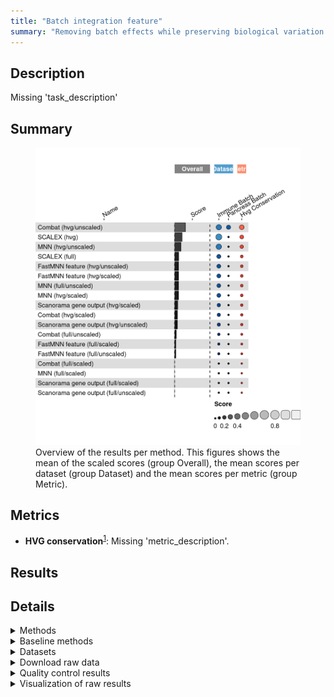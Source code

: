 ```yaml
---
title: "Batch integration feature"
summary: "Removing batch effects while preserving biological variation (feature output)"
---
```


<script src="index_files/libs/htmlwidgets-1.5.4/htmlwidgets.js"></script>
<link href="index_files/libs/datatables-css-0.0.0/datatables-crosstalk.css" rel="stylesheet" />
<script src="index_files/libs/datatables-binding-0.25/datatables.js"></script>
<script src="index_files/libs/jquery-3.6.0/jquery-3.6.0.min.js"></script>
<link href="index_files/libs/dt-core-1.11.3/css/jquery.dataTables.min.css" rel="stylesheet" />
<link href="index_files/libs/dt-core-1.11.3/css/jquery.dataTables.extra.css" rel="stylesheet" />
<script src="index_files/libs/dt-core-1.11.3/js/jquery.dataTables.min.js"></script>
<link href="index_files/libs/dt-ext-select-1.11.3/css/select.dataTables.min.css" rel="stylesheet" />
<script src="index_files/libs/dt-ext-select-1.11.3/js/dataTables.select.min.js"></script>
<link href="index_files/libs/dt-ext-searchpanes-1.11.3/css/searchPanes.dataTables.min.css" rel="stylesheet" />
<script src="index_files/libs/dt-ext-searchpanes-1.11.3/js/dataTables.searchPanes.min.js"></script>
<script src="index_files/libs/jszip-1.11.3/jszip.min.js"></script>
<link href="index_files/libs/dt-ext-buttons-1.11.3/css/buttons.dataTables.min.css" rel="stylesheet" />
<script src="index_files/libs/dt-ext-buttons-1.11.3/js/dataTables.buttons.min.js"></script>
<script src="index_files/libs/dt-ext-buttons-1.11.3/js/buttons.html5.min.js"></script>
<script src="index_files/libs/dt-ext-buttons-1.11.3/js/buttons.colVis.min.js"></script>
<script src="index_files/libs/dt-ext-buttons-1.11.3/js/buttons.print.min.js"></script>
<link href="index_files/libs/dt-ext-responsive-1.11.3/css/responsive.dataTables.min.css" rel="stylesheet" />
<script src="index_files/libs/dt-ext-responsive-1.11.3/js/dataTables.responsive.min.js"></script>
<link href="index_files/libs/crosstalk-1.2.0/css/crosstalk.min.css" rel="stylesheet" />
<script src="index_files/libs/crosstalk-1.2.0/js/crosstalk.min.js"></script>
<script src="index_files/libs/kePrint-0.0.1/kePrint.js"></script>
<link href="index_files/libs/lightable-0.0.1/lightable.css" rel="stylesheet" />


## Description

Missing 'task_description'

## Summary

<figure>
<img src="index.markdown_strict_files/figure-markdown_strict/summary-1.png" width="638" alt="Overview of the results per method. This figures shows the mean of the scaled scores (group Overall), the mean scores per dataset (group Dataset) and the mean scores per metric (group Metric)." />
<figcaption aria-hidden="true">Overview of the results per method. This figures shows the mean of the scaled scores (group Overall), the mean scores per dataset (group Dataset) and the mean scores per metric (group Metric).</figcaption>
</figure>

## Metrics

-   **HVG conservation**<sup><a href="/bibliography#luecken2022benchmarking" target="_blank">1</a></sup>: Missing 'metric_description'.

## Results

<div id="htmlwidget-ee97531147cc61cc1163" style="width:100%;height:auto;" class="datatables html-widget"></div>
<script type="application/json" data-for="htmlwidget-ee97531147cc61cc1163">{"x":{"filter":"none","vertical":false,"extensions":["Select","SearchPanes","Buttons","Responsive"],"caption":"<caption>Results table of the scores per method, dataset and metric (after scaling). Use the filters to make a custom subselection of methods and datasets. The \"Overall mean\" dataset is the mean value across all datasets.<\/caption>","data":[["SCALEX (hvg) <sup><a href=\"/bibliography#xiong2021online\" target=\"_blank\">2<\/a><\/sup>","MNN (hvg/unscaled) <sup><a href=\"/bibliography#haghverdi2018batch\" target=\"_blank\">3<\/a><\/sup>","Combat (hvg/unscaled) <sup><a href=\"/bibliography#hansen2012removing\" target=\"_blank\">4<\/a><\/sup>","Combat (hvg/unscaled) <sup><a href=\"/bibliography#hansen2012removing\" target=\"_blank\">4<\/a><\/sup>","Combat (hvg/unscaled) <sup><a href=\"/bibliography#hansen2012removing\" target=\"_blank\">4<\/a><\/sup>","SCALEX (full) <sup><a href=\"/bibliography#xiong2021online\" target=\"_blank\">2<\/a><\/sup>","FastMNN feature (hvg/unscaled) <sup><a href=\"/bibliography#lun2019fastmnn\" target=\"_blank\">5<\/a><\/sup>","FastMNN feature (hvg/scaled) <sup><a href=\"/bibliography#lun2019fastmnn\" target=\"_blank\">5<\/a><\/sup>","MNN (full/unscaled) <sup><a href=\"/bibliography#haghverdi2018batch\" target=\"_blank\">3<\/a><\/sup>","MNN (hvg/scaled) <sup><a href=\"/bibliography#haghverdi2018batch\" target=\"_blank\">3<\/a><\/sup>","SCALEX (hvg) <sup><a href=\"/bibliography#xiong2021online\" target=\"_blank\">2<\/a><\/sup>","Scanorama gene output (hvg/scaled) <sup><a href=\"/bibliography#hie2019efficient\" target=\"_blank\">6<\/a><\/sup>","Combat (hvg/scaled) <sup><a href=\"/bibliography#hansen2012removing\" target=\"_blank\">4<\/a><\/sup>","MNN (hvg/unscaled) <sup><a href=\"/bibliography#haghverdi2018batch\" target=\"_blank\">3<\/a><\/sup>","Scanorama gene output (hvg/unscaled) <sup><a href=\"/bibliography#hie2019efficient\" target=\"_blank\">6<\/a><\/sup>","Combat (full/unscaled) <sup><a href=\"/bibliography#hansen2012removing\" target=\"_blank\">4<\/a><\/sup>","FastMNN feature (full/unscaled) <sup><a href=\"/bibliography#lun2019fastmnn\" target=\"_blank\">5<\/a><\/sup>","FastMNN feature (full/scaled) <sup><a href=\"/bibliography#lun2019fastmnn\" target=\"_blank\">5<\/a><\/sup>","MNN (hvg/unscaled) <sup><a href=\"/bibliography#haghverdi2018batch\" target=\"_blank\">3<\/a><\/sup>","MNN (full/scaled) <sup><a href=\"/bibliography#haghverdi2018batch\" target=\"_blank\">3<\/a><\/sup>","Scanorama gene output (full/scaled) <sup><a href=\"/bibliography#hie2019efficient\" target=\"_blank\">6<\/a><\/sup>","SCALEX (hvg) <sup><a href=\"/bibliography#xiong2021online\" target=\"_blank\">2<\/a><\/sup>","Scanorama gene output (full/unscaled) <sup><a href=\"/bibliography#hie2019efficient\" target=\"_blank\">6<\/a><\/sup>","FastMNN feature (hvg/unscaled) <sup><a href=\"/bibliography#lun2019fastmnn\" target=\"_blank\">5<\/a><\/sup>","FastMNN feature (hvg/scaled) <sup><a href=\"/bibliography#lun2019fastmnn\" target=\"_blank\">5<\/a><\/sup>","Combat (full/scaled) <sup><a href=\"/bibliography#hansen2012removing\" target=\"_blank\">4<\/a><\/sup>","MNN (hvg/scaled) <sup><a href=\"/bibliography#haghverdi2018batch\" target=\"_blank\">3<\/a><\/sup>","Scanorama gene output (hvg/scaled) <sup><a href=\"/bibliography#hie2019efficient\" target=\"_blank\">6<\/a><\/sup>","Combat (hvg/scaled) <sup><a href=\"/bibliography#hansen2012removing\" target=\"_blank\">4<\/a><\/sup>","Scanorama gene output (hvg/unscaled) <sup><a href=\"/bibliography#hie2019efficient\" target=\"_blank\">6<\/a><\/sup>","MNN (full/unscaled) <sup><a href=\"/bibliography#haghverdi2018batch\" target=\"_blank\">3<\/a><\/sup>","SCALEX (full) <sup><a href=\"/bibliography#xiong2021online\" target=\"_blank\">2<\/a><\/sup>","Combat (full/unscaled) <sup><a href=\"/bibliography#hansen2012removing\" target=\"_blank\">4<\/a><\/sup>","FastMNN feature (hvg/unscaled) <sup><a href=\"/bibliography#lun2019fastmnn\" target=\"_blank\">5<\/a><\/sup>","FastMNN feature (hvg/scaled) <sup><a href=\"/bibliography#lun2019fastmnn\" target=\"_blank\">5<\/a><\/sup>","FastMNN feature (full/scaled) <sup><a href=\"/bibliography#lun2019fastmnn\" target=\"_blank\">5<\/a><\/sup>","FastMNN feature (full/unscaled) <sup><a href=\"/bibliography#lun2019fastmnn\" target=\"_blank\">5<\/a><\/sup>","MNN (hvg/scaled) <sup><a href=\"/bibliography#haghverdi2018batch\" target=\"_blank\">3<\/a><\/sup>","Scanorama gene output (full/unscaled) <sup><a href=\"/bibliography#hie2019efficient\" target=\"_blank\">6<\/a><\/sup>","MNN (full/scaled) <sup><a href=\"/bibliography#haghverdi2018batch\" target=\"_blank\">3<\/a><\/sup>","Scanorama gene output (full/scaled) <sup><a href=\"/bibliography#hie2019efficient\" target=\"_blank\">6<\/a><\/sup>","Combat (hvg/scaled) <sup><a href=\"/bibliography#hansen2012removing\" target=\"_blank\">4<\/a><\/sup>","Scanorama gene output (hvg/scaled) <sup><a href=\"/bibliography#hie2019efficient\" target=\"_blank\">6<\/a><\/sup>","Scanorama gene output (hvg/unscaled) <sup><a href=\"/bibliography#hie2019efficient\" target=\"_blank\">6<\/a><\/sup>","Combat (full/scaled) <sup><a href=\"/bibliography#hansen2012removing\" target=\"_blank\">4<\/a><\/sup>","Combat (full/unscaled) <sup><a href=\"/bibliography#hansen2012removing\" target=\"_blank\">4<\/a><\/sup>","MNN (full/unscaled) <sup><a href=\"/bibliography#haghverdi2018batch\" target=\"_blank\">3<\/a><\/sup>","SCALEX (full) <sup><a href=\"/bibliography#xiong2021online\" target=\"_blank\">2<\/a><\/sup>","FastMNN feature (full/scaled) <sup><a href=\"/bibliography#lun2019fastmnn\" target=\"_blank\">5<\/a><\/sup>","FastMNN feature (full/unscaled) <sup><a href=\"/bibliography#lun2019fastmnn\" target=\"_blank\">5<\/a><\/sup>","Scanorama gene output (full/unscaled) <sup><a href=\"/bibliography#hie2019efficient\" target=\"_blank\">6<\/a><\/sup>","MNN (full/scaled) <sup><a href=\"/bibliography#haghverdi2018batch\" target=\"_blank\">3<\/a><\/sup>","Scanorama gene output (full/scaled) <sup><a href=\"/bibliography#hie2019efficient\" target=\"_blank\">6<\/a><\/sup>","Combat (full/scaled) <sup><a href=\"/bibliography#hansen2012removing\" target=\"_blank\">4<\/a><\/sup>"],["Immune (by batch) <sup><a href=\"/bibliography#luecken2022benchmarking\" target=\"_blank\">1<\/a><\/sup>","Immune (by batch) <sup><a href=\"/bibliography#luecken2022benchmarking\" target=\"_blank\">1<\/a><\/sup>","Immune (by batch) <sup><a href=\"/bibliography#luecken2022benchmarking\" target=\"_blank\">1<\/a><\/sup>","Overall mean","Pancreas (by batch) <sup><a href=\"/bibliography#luecken2022benchmarking\" target=\"_blank\">1<\/a><\/sup>","Immune (by batch) <sup><a href=\"/bibliography#luecken2022benchmarking\" target=\"_blank\">1<\/a><\/sup>","Immune (by batch) <sup><a href=\"/bibliography#luecken2022benchmarking\" target=\"_blank\">1<\/a><\/sup>","Immune (by batch) <sup><a href=\"/bibliography#luecken2022benchmarking\" target=\"_blank\">1<\/a><\/sup>","Immune (by batch) <sup><a href=\"/bibliography#luecken2022benchmarking\" target=\"_blank\">1<\/a><\/sup>","Immune (by batch) <sup><a href=\"/bibliography#luecken2022benchmarking\" target=\"_blank\">1<\/a><\/sup>","Overall mean","Immune (by batch) <sup><a href=\"/bibliography#luecken2022benchmarking\" target=\"_blank\">1<\/a><\/sup>","Immune (by batch) <sup><a href=\"/bibliography#luecken2022benchmarking\" target=\"_blank\">1<\/a><\/sup>","Overall mean","Immune (by batch) <sup><a href=\"/bibliography#luecken2022benchmarking\" target=\"_blank\">1<\/a><\/sup>","Immune (by batch) <sup><a href=\"/bibliography#luecken2022benchmarking\" target=\"_blank\">1<\/a><\/sup>","Immune (by batch) <sup><a href=\"/bibliography#luecken2022benchmarking\" target=\"_blank\">1<\/a><\/sup>","Immune (by batch) <sup><a href=\"/bibliography#luecken2022benchmarking\" target=\"_blank\">1<\/a><\/sup>","Pancreas (by batch) <sup><a href=\"/bibliography#luecken2022benchmarking\" target=\"_blank\">1<\/a><\/sup>","Immune (by batch) <sup><a href=\"/bibliography#luecken2022benchmarking\" target=\"_blank\">1<\/a><\/sup>","Immune (by batch) <sup><a href=\"/bibliography#luecken2022benchmarking\" target=\"_blank\">1<\/a><\/sup>","Pancreas (by batch) <sup><a href=\"/bibliography#luecken2022benchmarking\" target=\"_blank\">1<\/a><\/sup>","Immune (by batch) <sup><a href=\"/bibliography#luecken2022benchmarking\" target=\"_blank\">1<\/a><\/sup>","Overall mean","Overall mean","Immune (by batch) <sup><a href=\"/bibliography#luecken2022benchmarking\" target=\"_blank\">1<\/a><\/sup>","Overall mean","Overall mean","Overall mean","Overall mean","Overall mean","Overall mean","Overall mean","Pancreas (by batch) <sup><a href=\"/bibliography#luecken2022benchmarking\" target=\"_blank\">1<\/a><\/sup>","Pancreas (by batch) <sup><a href=\"/bibliography#luecken2022benchmarking\" target=\"_blank\">1<\/a><\/sup>","Overall mean","Overall mean","Pancreas (by batch) <sup><a href=\"/bibliography#luecken2022benchmarking\" target=\"_blank\">1<\/a><\/sup>","Overall mean","Overall mean","Overall mean","Pancreas (by batch) <sup><a href=\"/bibliography#luecken2022benchmarking\" target=\"_blank\">1<\/a><\/sup>","Pancreas (by batch) <sup><a href=\"/bibliography#luecken2022benchmarking\" target=\"_blank\">1<\/a><\/sup>","Pancreas (by batch) <sup><a href=\"/bibliography#luecken2022benchmarking\" target=\"_blank\">1<\/a><\/sup>","Overall mean","Pancreas (by batch) <sup><a href=\"/bibliography#luecken2022benchmarking\" target=\"_blank\">1<\/a><\/sup>","Pancreas (by batch) <sup><a href=\"/bibliography#luecken2022benchmarking\" target=\"_blank\">1<\/a><\/sup>","Pancreas (by batch) <sup><a href=\"/bibliography#luecken2022benchmarking\" target=\"_blank\">1<\/a><\/sup>","Pancreas (by batch) <sup><a href=\"/bibliography#luecken2022benchmarking\" target=\"_blank\">1<\/a><\/sup>","Pancreas (by batch) <sup><a href=\"/bibliography#luecken2022benchmarking\" target=\"_blank\">1<\/a><\/sup>","Pancreas (by batch) <sup><a href=\"/bibliography#luecken2022benchmarking\" target=\"_blank\">1<\/a><\/sup>","Pancreas (by batch) <sup><a href=\"/bibliography#luecken2022benchmarking\" target=\"_blank\">1<\/a><\/sup>","Pancreas (by batch) <sup><a href=\"/bibliography#luecken2022benchmarking\" target=\"_blank\">1<\/a><\/sup>","Pancreas (by batch) <sup><a href=\"/bibliography#luecken2022benchmarking\" target=\"_blank\">1<\/a><\/sup>"],[0.430289532293987,0.363028953229399,0.35924276169265,0.305648185861457,0.252053610030264,0.235634743875278,0.224498886414254,0.224276169265033,0.216703786191537,0.216258351893096,0.183151683570253,0.176169265033408,0.169042316258352,0.168976646956247,0.161692650334076,0.0957683741648107,0.0697104677060133,0.0697104677060133,-0.0250756593169046,-0.0481069042316258,-0.0632516703786192,-0.0639861651534804,-0.0650334075723831,-0.0654418667799029,-0.0662017337851227,-0.0670378619153675,-0.0797220994533657,-0.140838843488484,-0.143537639968533,-0.155859252005465,-0.1687773762514,-0.175740777651639,-0.212167693592043,-0.35538261997406,-0.356679636835279,-0.363977450971896,-0.364193620448766,-0.375702550799827,-0.440644676116498,-0.441476711951524,-0.454669501423637,-0.456117596195417,-0.457846952010376,-0.473411154345007,-0.476882528017779,-0.520103761348898,-0.554258538694336,-0.587116299178556,-0.797665369649806,-0.798097708603545,-0.816255944660614,-0.834846519671422,-0.846087332468656,-0.88672719412019],[0.430289532293987,0.363028953229399,0.35924276169265,0.305648185861457,0.252053610030264,0.235634743875278,0.224498886414254,0.224276169265033,0.216703786191537,0.216258351893096,0.183151683570253,0.176169265033408,0.169042316258352,0.168976646956247,0.161692650334076,0.0957683741648107,0.0697104677060133,0.0697104677060133,-0.0250756593169046,-0.0481069042316258,-0.0632516703786192,-0.0639861651534804,-0.0650334075723831,-0.0654418667799029,-0.0662017337851227,-0.0670378619153675,-0.0797220994533657,-0.140838843488484,-0.143537639968533,-0.155859252005465,-0.1687773762514,-0.175740777651639,-0.212167693592043,-0.35538261997406,-0.356679636835279,-0.363977450971896,-0.364193620448766,-0.375702550799827,-0.440644676116498,-0.441476711951524,-0.454669501423637,-0.456117596195417,-0.457846952010376,-0.473411154345007,-0.476882528017779,-0.520103761348898,-0.554258538694336,-0.587116299178556,-0.797665369649806,-0.798097708603545,-0.816255944660614,-0.834846519671422,-0.846087332468656,-0.88672719412019],[16989,1228,898,974,1050,31248,759,819,16010,2011,10409,1889,858,1389,619,1409,970,2081,1550,27557,5649,3829,4510,884.5,909.5,1550,1890.5,1639,954,999.5,13890,30753,1319.5,1010,1000,1536.5,745,1770,3660,20202.5,8764,1050,1389,1380,1495,1230,11770,30258,992,520,2810,12848,11879,1440],[2031.3,1366.7,161.3,145.2,129.1,1960.1,112.5,132.4,2199.3,1576.3,2111.25,401.3,151.8,854.45,847.6,211.4,112.8,198.2,342.2,2716.5,949,2191.2,1985.2,98.6,110.25,273.4,937.15,319.3,137.5,527.4,2547.85,1999.45,167.3,84.7,88.1,162.65,245.6,298,1840.1,2464.2,1049.8,123.2,237.3,207.2,206.25,123.2,2896.4,2038.8,127.1,378.4,1695,2211.9,1150.6,139.1],[18.26171875,40.13671875,4.6875,3.955078125,3.22265625,23.828125,7.91015625,8.69140625,368.06640625,90.13671875,18.896484375,8.88671875,5.56640625,38.037109375,7.421875,17.1875,22.55859375,28.90625,35.9375,586.81640625,38.18359375,19.53125,17.7734375,6.640625,6.982421875,19.62890625,87.548828125,6.8359375,4.541015625,6.103515625,345.263671875,23.92578125,15.380859375,5.37109375,5.2734375,26.318359375,19.921875,84.9609375,22.021484375,540.0390625,35.205078125,3.515625,4.78515625,4.78515625,17.578125,13.57421875,322.4609375,24.0234375,23.73046875,17.28515625,26.26953125,493.26171875,32.2265625,15.52734375]],"container":"<table class=\"stripe compact\">\n  <thead>\n    <tr>\n      <th>Method<\/th>\n      <th>Dataset<\/th>\n      <th>Mean score<\/th>\n      <th>HVG conservation<\/th>\n      <th>Runtime (s)<\/th>\n      <th>CPU (%)<\/th>\n      <th>Memory (GB)<\/th>\n    <\/tr>\n  <\/thead>\n<\/table>","options":{"dom":"Bt","paging":false,"columnDefs":[{"targets":5,"render":"function(data, type, row, meta) {\n    return type !== 'display' ? data : DTWidget.formatRound(data, 0, 3, \",\", \".\", null);\n  }"},{"targets":4,"render":"function(data, type, row, meta) {\n    return type !== 'display' ? data : DTWidget.formatRound(data, 0, 3, \",\", \".\", null);\n  }"},{"targets":6,"render":"function(data, type, row, meta) {\n    return type !== 'display' ? data : DTWidget.formatRound(data, 2, 3, \",\", \".\", null);\n  }"},{"targets":2,"render":"function(data, type, row, meta) {\n    return type !== 'display' ? data : DTWidget.formatRound(data, 2, 3, \",\", \".\", null);\n  }"},{"targets":3,"render":"function(data, type, row, meta) {\n    return type !== 'display' ? data : DTWidget.formatRound(data, 2, 3, \",\", \".\", null);\n  }"},{"searchPanes":{"show":false},"targets":[2,3,4,5,6]},{"searchPanes":{"preSelect":"Overall mean"},"targets":1},{"className":"dt-right","targets":[2,3,4,5,6]}],"buttons":["searchPanes","csv","excel"],"language":{"searchPanes":{"collapse":"Filters"}},"order":[],"autoWidth":false,"orderClasses":false,"responsive":true}},"evals":["options.columnDefs.0.render","options.columnDefs.1.render","options.columnDefs.2.render","options.columnDefs.3.render","options.columnDefs.4.render"],"jsHooks":[]}</script>

## Details

<details>
<summary>
Methods
</summary>

-   **Random Integration by Batch**<sup><a href="/bibliography#openproblems" target="_blank">7</a></sup>: Missing 'method_description'. Links: [Docs](https://github.com/openproblems-bio/openproblems).

<!-- -->

-   **Random Integration by Celltype**<sup><a href="/bibliography#openproblems" target="_blank">7</a></sup>: Missing 'method_description'. Links: [Docs](https://github.com/openproblems-bio/openproblems).

<!-- -->

-   **Combat (full/scaled)**<sup><a href="/bibliography#hansen2012removing" target="_blank">4</a></sup>: Missing 'method_description'. Links: [Docs](https://scanpy.readthedocs.io/en/stable/api/scanpy.pp.combat.html).

<!-- -->

-   **Combat (full/unscaled)**<sup><a href="/bibliography#hansen2012removing" target="_blank">4</a></sup>: Missing 'method_description'. Links: [Docs](https://scanpy.readthedocs.io/en/stable/api/scanpy.pp.combat.html).

<!-- -->

-   **Combat (hvg/scaled)**<sup><a href="/bibliography#hansen2012removing" target="_blank">4</a></sup>: Missing 'method_description'. Links: [Docs](https://scanpy.readthedocs.io/en/stable/api/scanpy.pp.combat.html).

<!-- -->

-   **Combat (hvg/unscaled)**<sup><a href="/bibliography#hansen2012removing" target="_blank">4</a></sup>: Missing 'method_description'. Links: [Docs](https://scanpy.readthedocs.io/en/stable/api/scanpy.pp.combat.html).

<!-- -->

-   **FastMNN feature (full/scaled)**<sup><a href="/bibliography#lun2019fastmnn" target="_blank">5</a></sup>: Missing 'method_description'. Links: [Docs](https://doi.org/doi:10.18129/B9.bioc.batchelor).

<!-- -->

-   **FastMNN feature (full/unscaled)**<sup><a href="/bibliography#lun2019fastmnn" target="_blank">5</a></sup>: Missing 'method_description'. Links: [Docs](https://doi.org/doi:10.18129/B9.bioc.batchelor).

<!-- -->

-   **FastMNN feature (hvg/scaled)**<sup><a href="/bibliography#lun2019fastmnn" target="_blank">5</a></sup>: Missing 'method_description'. Links: [Docs](https://doi.org/doi:10.18129/B9.bioc.batchelor).

<!-- -->

-   **FastMNN feature (hvg/unscaled)**<sup><a href="/bibliography#lun2019fastmnn" target="_blank">5</a></sup>: Missing 'method_description'. Links: [Docs](https://doi.org/doi:10.18129/B9.bioc.batchelor).

<!-- -->

-   **MNN (full/scaled)**<sup><a href="/bibliography#haghverdi2018batch" target="_blank">3</a></sup>: Missing 'method_description'. Links: [Docs](https://github.com/chriscainx/mnnpy).

<!-- -->

-   **MNN (full/unscaled)**<sup><a href="/bibliography#haghverdi2018batch" target="_blank">3</a></sup>: Missing 'method_description'. Links: [Docs](https://github.com/chriscainx/mnnpy).

<!-- -->

-   **MNN (hvg/scaled)**<sup><a href="/bibliography#haghverdi2018batch" target="_blank">3</a></sup>: Missing 'method_description'. Links: [Docs](https://github.com/chriscainx/mnnpy).

<!-- -->

-   **MNN (hvg/unscaled)**<sup><a href="/bibliography#haghverdi2018batch" target="_blank">3</a></sup>: Missing 'method_description'. Links: [Docs](https://github.com/chriscainx/mnnpy).

<!-- -->

-   **No Integration**<sup><a href="/bibliography#openproblems" target="_blank">7</a></sup>: Missing 'method_description'. Links: [Docs](https://github.com/openproblems-bio/openproblems).

<!-- -->

-   **Random Integration**<sup><a href="/bibliography#openproblems" target="_blank">7</a></sup>: Missing 'method_description'. Links: [Docs](https://github.com/openproblems-bio/openproblems).

<!-- -->

-   **SCALEX (full)**<sup><a href="/bibliography#xiong2021online" target="_blank">2</a></sup>: Missing 'method_description'. Links: [Docs](https://github.com/jsxlei/SCALEX).

<!-- -->

-   **SCALEX (hvg)**<sup><a href="/bibliography#xiong2021online" target="_blank">2</a></sup>: Missing 'method_description'. Links: [Docs](https://github.com/jsxlei/SCALEX).

<!-- -->

-   **Scanorama gene output (full/scaled)**<sup><a href="/bibliography#hie2019efficient" target="_blank">6</a></sup>: Missing 'method_description'. Links: [Docs](https://github.com/brianhie/scanorama).

<!-- -->

-   **Scanorama gene output (full/unscaled)**<sup><a href="/bibliography#hie2019efficient" target="_blank">6</a></sup>: Missing 'method_description'. Links: [Docs](https://github.com/brianhie/scanorama).

<!-- -->

-   **Scanorama gene output (hvg/scaled)**<sup><a href="/bibliography#hie2019efficient" target="_blank">6</a></sup>: Missing 'method_description'. Links: [Docs](https://github.com/brianhie/scanorama).

<!-- -->

-   **Scanorama gene output (hvg/unscaled)**<sup><a href="/bibliography#hie2019efficient" target="_blank">6</a></sup>: Missing 'method_description'. Links: [Docs](https://github.com/brianhie/scanorama).

</details>
<details>
<summary>
Baseline methods
</summary>

-   **Random Integration by Batch**: Missing 'method_description'.

<!-- -->

-   **Random Integration by Celltype**: Missing 'method_description'.

<!-- -->

-   **No Integration**: Missing 'method_description'.

<!-- -->

-   **Random Integration**: Missing 'method_description'.

</details>
<details>
<summary>
Datasets
</summary>

-   **Immune (by batch)**<sup><a href="/bibliography#luecken2022benchmarking" target="_blank">1</a></sup>: Missing 'dataset_description'.

<!-- -->

-   **Pancreas (by batch)**<sup><a href="/bibliography#luecken2022benchmarking" target="_blank">1</a></sup>: Missing 'dataset_description'.

</details>
<details>
<summary>
Download raw data
</summary>

<a href="data/task_info.json" class="btn btn-secondary">Task info</a>
<a href="data/method_info.json" class="btn btn-secondary">Method info</a>
<a href="data/metric_info.json" class="btn btn-secondary">Metric info</a>
<a href="data/dataset_info.json" class="btn btn-secondary">Dataset info</a>
<a href="data/results.json" class="btn btn-secondary">Results</a>
<a href="data/quality_control.json" class="btn btn-secondary">Quality control</a>

</details>
<details>
<summary>
Quality control results
</summary>
<table class="table lightable-paper" style='margin-left: auto; margin-right: auto; font-family: "Arial Narrow", arial, helvetica, sans-serif; margin-left: auto; margin-right: auto;'>
 <thead>
  <tr>
   <th style="text-align:left;"> Category </th>
   <th style="text-align:left;"> Name </th>
   <th style="text-align:right;"> Value </th>
   <th style="text-align:left;"> Condition </th>
   <th style="text-align:left;"> Severity </th>
  </tr>
 </thead>
<tbody>
  <tr>
   <td style="text-align:left;" data-toggle="tooltip" data-container="body" data-placement="right" title="Dataset metadata field 'dataset_description' should be defined
  Task id: batch_integration_feature
  Field: dataset_description
"> Dataset info </td>
   <td style="text-align:left;" data-toggle="tooltip" data-container="body" data-placement="right" title="Dataset metadata field 'dataset_description' should be defined
  Task id: batch_integration_feature
  Field: dataset_description
"> Pct 'dataset_description' missing </td>
   <td style="text-align:right;" data-toggle="tooltip" data-container="body" data-placement="right" title="Dataset metadata field 'dataset_description' should be defined
  Task id: batch_integration_feature
  Field: dataset_description
"> 1 </td>
   <td style="text-align:left;" data-toggle="tooltip" data-container="body" data-placement="right" title="Dataset metadata field 'dataset_description' should be defined
  Task id: batch_integration_feature
  Field: dataset_description
"> percent_missing(dataset_info, field) </td>
   <td style="text-align:left;color: red !important;" data-toggle="tooltip" data-container="body" data-placement="right" title="Dataset metadata field 'dataset_description' should be defined
  Task id: batch_integration_feature
  Field: dataset_description
"> ✗✗ </td>
  </tr>
  <tr>
   <td style="text-align:left;" data-toggle="tooltip" data-container="body" data-placement="right" title="Method metadata field 'method_description' should be defined
  Task id: batch_integration_feature
  Field: method_description
"> Method info </td>
   <td style="text-align:left;" data-toggle="tooltip" data-container="body" data-placement="right" title="Method metadata field 'method_description' should be defined
  Task id: batch_integration_feature
  Field: method_description
"> Pct 'method_description' missing </td>
   <td style="text-align:right;" data-toggle="tooltip" data-container="body" data-placement="right" title="Method metadata field 'method_description' should be defined
  Task id: batch_integration_feature
  Field: method_description
"> 1 </td>
   <td style="text-align:left;" data-toggle="tooltip" data-container="body" data-placement="right" title="Method metadata field 'method_description' should be defined
  Task id: batch_integration_feature
  Field: method_description
"> percent_missing(method_info, field) </td>
   <td style="text-align:left;color: red !important;" data-toggle="tooltip" data-container="body" data-placement="right" title="Method metadata field 'method_description' should be defined
  Task id: batch_integration_feature
  Field: method_description
"> ✗✗ </td>
  </tr>
  <tr>
   <td style="text-align:left;" data-toggle="tooltip" data-container="body" data-placement="right" title="Metric metadata field 'metric_description' should be defined
  Task id: batch_integration_feature
  Field: metric_description
"> Metric info </td>
   <td style="text-align:left;" data-toggle="tooltip" data-container="body" data-placement="right" title="Metric metadata field 'metric_description' should be defined
  Task id: batch_integration_feature
  Field: metric_description
"> Pct 'metric_description' missing </td>
   <td style="text-align:right;" data-toggle="tooltip" data-container="body" data-placement="right" title="Metric metadata field 'metric_description' should be defined
  Task id: batch_integration_feature
  Field: metric_description
"> 1 </td>
   <td style="text-align:left;" data-toggle="tooltip" data-container="body" data-placement="right" title="Metric metadata field 'metric_description' should be defined
  Task id: batch_integration_feature
  Field: metric_description
"> percent_missing(metric_info, field) </td>
   <td style="text-align:left;color: red !important;" data-toggle="tooltip" data-container="body" data-placement="right" title="Metric metadata field 'metric_description' should be defined
  Task id: batch_integration_feature
  Field: metric_description
"> ✗✗ </td>
  </tr>
  <tr>
   <td style="text-align:left;" data-toggle="tooltip" data-container="body" data-placement="right" title="Task metadata field 'task_description' should be defined
  Task id: batch_integration_feature
  Field: task_description
"> Task info </td>
   <td style="text-align:left;" data-toggle="tooltip" data-container="body" data-placement="right" title="Task metadata field 'task_description' should be defined
  Task id: batch_integration_feature
  Field: task_description
"> Pct 'task_description' missing </td>
   <td style="text-align:right;" data-toggle="tooltip" data-container="body" data-placement="right" title="Task metadata field 'task_description' should be defined
  Task id: batch_integration_feature
  Field: task_description
"> 1 </td>
   <td style="text-align:left;" data-toggle="tooltip" data-container="body" data-placement="right" title="Task metadata field 'task_description' should be defined
  Task id: batch_integration_feature
  Field: task_description
"> percent_missing([task_info], field) </td>
   <td style="text-align:left;color: red !important;" data-toggle="tooltip" data-container="body" data-placement="right" title="Task metadata field 'task_description' should be defined
  Task id: batch_integration_feature
  Field: task_description
"> ✗✗ </td>
  </tr>
</tbody>
</table>

</details>
<details>
<summary>
Visualization of raw results
</summary>

<img src="index.markdown_strict_files/figure-markdown_strict/raw_results-1.png" width="960" />

</details>
